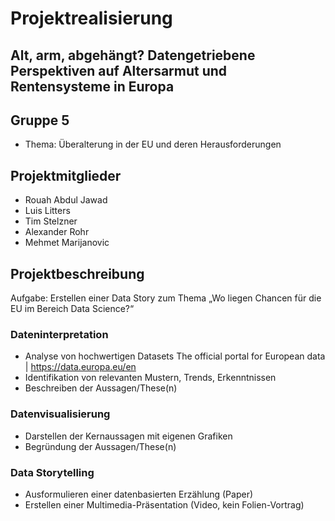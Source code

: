 # Projektrealisierung

##  Alt, arm, abgehängt? Datengetriebene Perspektiven auf Altersarmut und Rentensysteme in Europa

## Gruppe 5
  - Thema: Überalterung in der EU und deren Herausforderungen
## Projektmitglieder
  - Rouah Abdul Jawad
  - Luis Litters
  - Tim Stelzner
  - Alexander Rohr
  - Mehmet Marijanovic
## Projektbeschreibung
Aufgabe: Erstellen einer Data Story zum Thema „Wo liegen Chancen für die EU im Bereich
Data Science?“
### Dateninterpretation
  - Analyse von hochwertigen Datasets The official portal for European data | https://data.europa.eu/en
  - Identifikation von relevanten Mustern, Trends, Erkenntnissen
  - Beschreiben der Aussagen/These(n)
### Datenvisualisierung
  - Darstellen der Kernaussagen mit eigenen Grafiken
  - Begründung der Aussagen/These(n)
### Data Storytelling
  - Ausformulieren einer datenbasierten Erzählung (Paper)
  - Erstellen einer Multimedia-Präsentation (Video, kein Folien-Vortrag)
